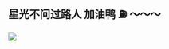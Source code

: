 ## 星光不问过路人 加油鸭 ⛽️ ～～～

![](https://cdn.jsdelivr.net/gh/LuckyChou710/blog-images/bg-images/bg38.jpeg)
